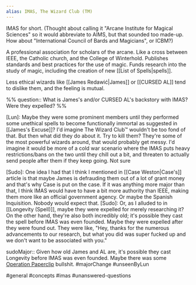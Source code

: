 ```yaml
---
alias: IMAS, The Wizard Club (TM)
---
```


IMAS for short. (Thought about calling it "Arcane Institute for Magical Sciences" so it would abbreviate to AIMS, but that sounded too made-up. How about "International Council of Bards and Magicians", or ICBM?)

A professional association for scholars of the arcane. Like a cross between IEEE, the Catholic church, and the College of Winterhold. Publishes standards and best practices for the use of magic. Funds research into the study of magic, including the creation of new [[List of Spells|spells]].

Less ethical wizards like [[James Redawić|James]] or [[CURSED AL]] tend to dislike them, and the feeling is mutual.

%%
question:: What is James's and/or CURSED AL's backstory with IMAS? Were they expelled?
%%

[Lun]: Maybe they were some prominent members until they performed some unethical spells to become functionally immortal as suggested in [[James's Excuse]]? I'd imagine The Wizard Club™ wouldn't be too fond of that. But then what did they do about it. Try to kill them? They're some of the most powerful wizards around, that would probably get messy. I'd imagine it would be more of a cold war scenario where the IMAS puts heavy restrictions/bans on the two until they chill out a bit, and threaten to actually send people after them if they keep going. Not sure

[Sudo]: One idea I had that I think I mentioned in [[Case Weston|Case's]] article is that maybe James is defrauding them out of a lot of grant money and that's why Case is put on the case. If it was anything more major than that, I think IMAS would have to have a bit more authority than IEEE, making them more like an official government agency. Or maybe the Spanish Inquisition. Nobody would expect that.
[Sudo]: Or, as I alluded to in [[Longevity (Spell)]], maybe they were expelled for merely researching it? On the other hand, they're also both incredibly old; it's possible they cast the spell before IMAS was even founded. Maybe they were expelled after they were found out. They were like, "Hey, thanks for the numerous advancements to our research, but what you did was super fucked up and we don't want to be associated with you."

sudoMajor:: Given how old James and AL are, it's possible they cast Longevity before IMAS was even founded. Maybe there was some [Operation Paperclip](https://en.wikipedia.org/wiki/Operation_Paperclip) bullshit.
#majorChange #unseenByLun 


#general #concepts #imas #unanswered-questions 